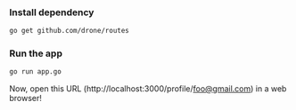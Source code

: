 ### Install dependency
```sh
go get github.com/drone/routes
```

### Run the app

```sh
go run app.go
````

Now, open this URL (http://localhost:3000/profile/foo@gmail.com) in a web browser!
